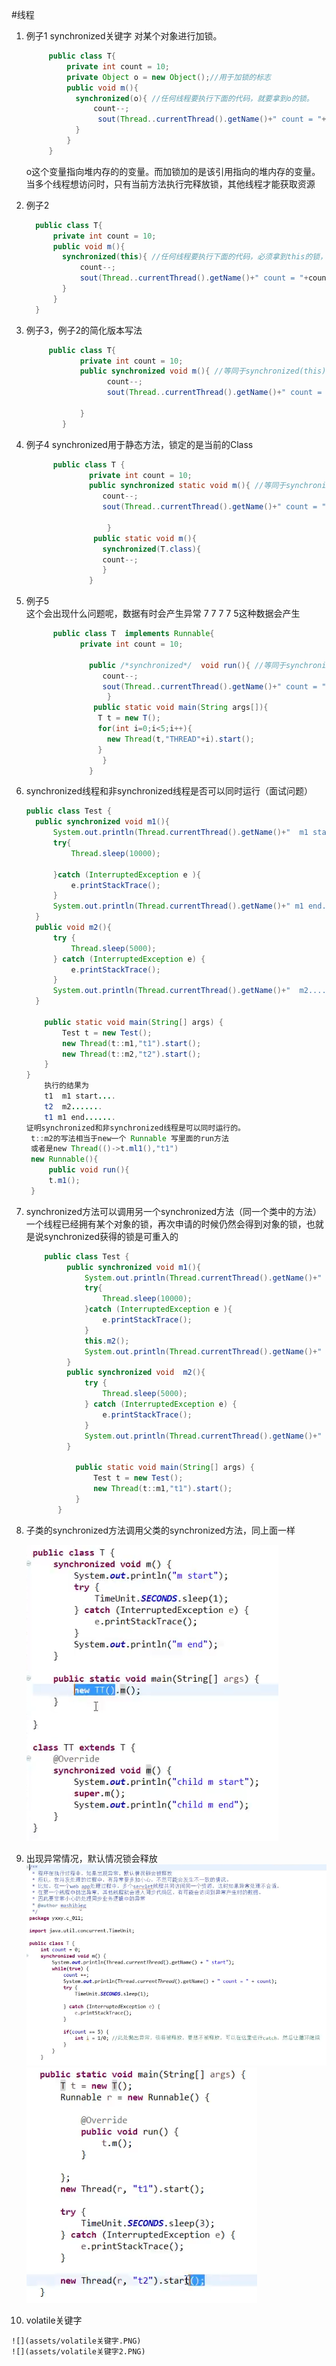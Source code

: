 #线程
1. 例子1
 synchronized关键字
 对某个对象进行加锁。
   ```java
        public class T{
            private int count = 10;
            private Object o = new Object();//用于加锁的标志
            public void m(){
              synchronized(o){ //任何线程要执行下面的代码，就要拿到o的锁。
                  count--;
                   sout(Thread..currentThread().getName()+" count = "+count);    
              }
            }
        }
    ```
    o这个变量指向堆内存的的变量。而加锁加的是该引用指向的堆内存的变量。当多个线程想访问时，只有当前方法执行完释放锁，其他线程才能获取资源  
2. 例子2 
    ```java
      public class T{
          private int count = 10;
          public void m(){
            synchronized(this){ //任何线程要执行下面的代码，必须拿到this的锁，synchronized拿到的是对象，不是方法块。
                count--;
                sout(Thread..currentThread().getName()+" count = "+count);    
            }
          }
      }
    ```
3. 例子3，例子2的简化版本写法
   ```java
        public class T{
               private int count = 10;
               public synchronized void m(){ //等同于synchronized(this)，锁定当前对象
                     count--;
                     sout(Thread..currentThread().getName()+" count = "+count);    
                
               }
           }
   ```
4. 例子4  synchronized用于静态方法，锁定的是当前的Class

    ```java
          public class T {
                  private int count = 10;
                  public synchronized static void m(){ //等同于synchronized(xxxx.xxxx.T.class)
                     count--;
                     sout(Thread..currentThread().getName()+" count = "+count);    
                       
                      }
                   public static void m(){
                     synchronized(T.class){
                     count--;
                     }
                  }
    ```
5. 例子5  
  这个会出现什么问题呢，数据有时会产生异常 7 7 7 7 5这种数据会产生
    ```java
          public class T  implements Runnable{
                private int count = 10;
                
                  public /*synchronized*/  void run(){ //等同于synchronized(xxxx.xxxx.T.class)
                     count--;
                     sout(Thread..currentThread().getName()+" count = "+count);    
                      }
                   public static void main(String args[]){
                    T t = new T();
                    for(int i=0;i<5;i++){
                      new Thread(t,"THREAD"+i).start();
                    }
                     }
                  }
    ```
6. synchronized线程和非synchronized线程是否可以同时运行（面试问题）
    ```java
    public class Test {
      public synchronized void m1(){
          System.out.println(Thread.currentThread().getName()+"  m1 start....");
          try{
              Thread.sleep(10000);
    
          }catch (InterruptedException e ){
              e.printStackTrace();
          }
          System.out.println(Thread.currentThread().getName()+" m1 end.......");
      }
      public void m2(){
          try {
              Thread.sleep(5000);
          } catch (InterruptedException e) {
              e.printStackTrace();
          }
          System.out.println(Thread.currentThread().getName()+"  m2.......");
      }
    
        public static void main(String[] args) {
            Test t = new Test();
            new Thread(t::m1,"t1").start();
            new Thread(t::m2,"t2").start();
        }
    }
        执行的结果为
        t1  m1 start....
        t2  m2.......
        t1 m1 end.......
    证明synchronized和非synchronized线程是可以同时运行的。
     t::m2的写法相当于new一个 Runnable 写里面的run方法
     或者是new Thread(()->t.ml1(),"t1")
     new Runnable(){
         public void run(){
         t.m1();
     }
    ```
 7. synchronized方法可以调用另一个synchronized方法（同一个类中的方法）一个线程已经拥有某个对象的锁，再次申请的时候仍然会得到对象的锁，也就是说synchronized获得的锁是可重入的
     ```java
         public class Test {
              public synchronized void m1(){
                  System.out.println(Thread.currentThread().getName()+"  m1 start....");
                  try{
                      Thread.sleep(10000);
                  }catch (InterruptedException e ){
                      e.printStackTrace();
                  }
                  this.m2();
                  System.out.println(Thread.currentThread().getName()+" m1 end.......");
              }
              public synchronized void  m2(){
                  try {
                      Thread.sleep(5000);
                  } catch (InterruptedException e) {
                      e.printStackTrace();
                  }
                  System.out.println(Thread.currentThread().getName()+"  m2.......");
              }
            
                public static void main(String[] args) {
                    Test t = new Test();
                    new Thread(t::m1,"t1").start();
                }
            }
     ```
  8. 子类的synchronized方法调用父类的synchronized方法，同上面一样
    
        ![](assets/子类调用父类.PNG)
  
  9. 出现异常情况，默认情况锁会释放
      ![](assets/异常释放锁.PNG)
      ![](assets/异常释放锁2.PNG)
  10. volatile关键字  
  
    ![](assets/volatile关键字.PNG)
    ![](assets/volatile关键字2.PNG)
   